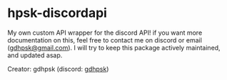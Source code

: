 # hpsk-discordapi

My own custom API wrapper for the discord API! if you want more documentation on this, feel free to contact me on discord or email (gdhpsk@gmail.com). I will try to keep this package actively maintained, and updated asap.

Creator: gdhpsk (discord: [gdhpsk](https://discord.com/channels/@me/984961563435892766))
